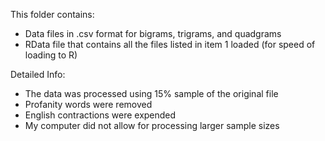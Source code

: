 This folder contains:
* Data files in .csv format for bigrams, trigrams, and quadgrams
* RData file that contains all the files listed in item 1 loaded (for speed of loading to R)

Detailed Info:
* The data was processed using 15% sample of the original file
* Profanity words were removed
* English contractions were expended
* My computer did not allow for processing larger sample sizes